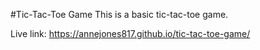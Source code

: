 #Tic-Tac-Toe Game
This is a basic tic-tac-toe game. 

Live link: https://annejones817.github.io/tic-tac-toe-game/